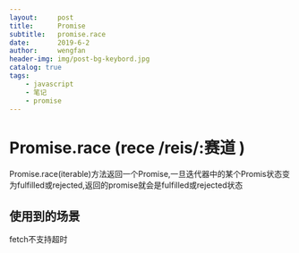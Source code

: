 ```yaml
---
layout:     post
title:      Promise
subtitle:   promise.race
date:       2019-6-2
author:     wengfan
header-img: img/post-bg-keybord.jpg
catalog: true
tags:
    - javascript
    - 笔记
    - promise
---
```


# Promise.race (rece /reis/:赛道 )
Promise.race(iterable)方法返回一个Promise,一旦迭代器中的某个Promis状态变为fulfilled或rejected,返回的promise就会是fulfilled或rejected状态

## 使用到的场景
fetch不支持超时
